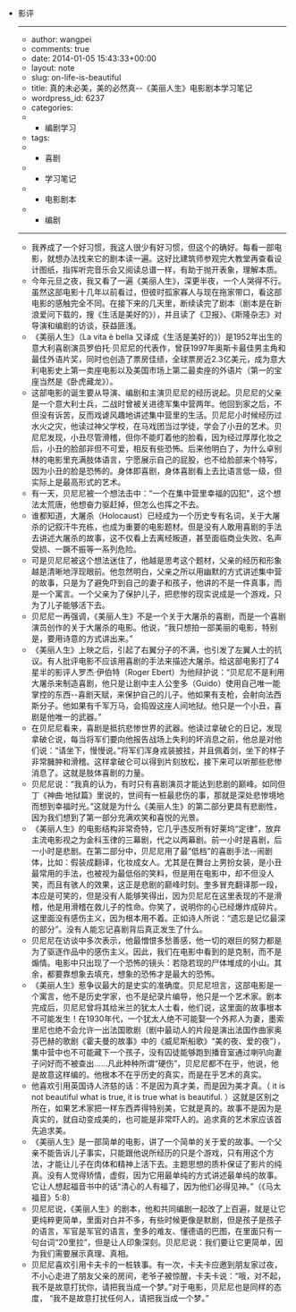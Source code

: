 - 影评
    - ---
    - author: wangpei
    - comments: true
    - date: 2014-01-05 15:43:33+00:00
    - layout: note
    - slug: on-life-is-beautiful
    - title: 真的未必美，美的必然真--《美丽人生》电影剧本学习笔记
    - wordpress_id: 6237
    - categories:
    - - 编剧学习
    - tags:
    - - 喜剧
    - - 学习笔记
    - - 电影剧本
    - - 编剧
    - ---
    - 我养成了一个好习惯，我这人很少有好习惯，但这个的确好。每看一部电影，就想办法找来它的剧本读一遍。这好比建筑师参观完大教堂再查看设计图纸，指挥听完音乐会又阅读总谱一样，有助于抛开表象，理解本质。
    - 今年元旦之夜，我又看了一遍《美丽人生》，深更半夜，一个人哭得不行。虽然这部电影十几年以前看过，但彼时孤家寡人与现在拖家带口，看这部电影的感触完全不同。在接下来的几天里，断续读完了剧本（剧本是在新浪爱问下载的，搜《生活是美好的》），并且读了《卫报》、《斯隆杂志》对导演和编剧的访谈，获益匪浅。
    - 《美丽人生》（La vita è bella 又译成《生活是美好的》）是1952年出生的意大利喜剧演员罗伯托·贝尼尼的代表作，曾获1997年奥斯卡最佳男主角和最佳外语片奖，同时也创造了票房佳绩，全球票房近2.3亿美元，成为意大利电影史上第一卖座电影以及美国市场上第二最卖座的外语片（第一的宝座当然是《卧虎藏龙》）。
    - 这部电影的诞生要从导演、编剧和主演贝尼尼的经历说起。贝尼尼的父亲是一个意大利士兵，二战时曾被关进德军集中营两年。他回到家之后，不但没有诉苦，反而戏谑风趣地讲述集中营里的生活。贝尼尼小时候经历过水火之灾，他读过神父学校，在马戏团当过学徒，学会了小丑的艺术。贝尼尼发现，小丑尽管滑稽，但你不能盯着他的脸看，因为经过厚厚化妆之后，小丑的脸部非但不可爱，相反有些恐怖。后来他明白了，为什么卓别林的电影里充满肢体语言，宁愿展示自己的屁股，也不给脸部来个特写，因为小丑的脸是恐怖的。身体即喜剧，身体喜剧看上去比语言低一级，但实际上是最高形式的艺术。
    - 有一天，贝尼尼被一个想法击中：“一个在集中营里幸福的囚犯”，这个想法太荒唐，他想奋力驱赶掉，但怎么也挥之不去。
    - 谁都知道，大屠杀（Holocaust）已经成为一个历史专有名词，关于大屠杀的记叙汗牛充栋，也成为重要的电影题材。但是没有人敢用喜剧的手法去讲述大屠杀的故事，这不仅看上去离经叛道，甚至面临商业失败、名声受损、一蹶不振等一系列危险。
    - 可是贝尼尼被这个想法迷住了，他越是思考这个题材，父亲的经历和形象越是清晰地浮现眼前。他忽然明白，父亲之所以用幽默的方式讲述集中营的故事，只是为了避免吓到自己的妻子和孩子，他讲的不是一件真事，而是一个寓言。一个父亲为了保护儿子，把悲惨的现实说成是一个游戏，只为了儿子能够活下去。
    - 贝尼尼一再强调，《美丽人生》不是一个关于大屠杀的喜剧，而是一个喜剧演员创作的关于大屠杀的电影。他说，“我只想拍一部美丽的电影，特别是，要用诗意的方式讲出来。”
    - 《美丽人生》上映之后，引起了右翼分子的不满，也引发了左翼人士的抗议。有人批评电影不应该用喜剧的手法来描述大屠杀。给这部电影打了4星半的影评人罗杰·伊伯特（Roger Ebert）为他辩护说：“贝尼尼不是利用大屠杀来制造喜剧，他只是让剧中主人公奎多（Guido）使用自己唯一能掌控的东西--喜剧天赋，来保护自己的儿子。他如果有支枪，会射向法西斯分子。他如果有千军万马，会捣毁这座人间地狱。他只是一个小丑，喜剧是他唯一的武器。”
    - 在贝尼尼看来，喜剧是抵抗悲惨世界的武器。他读过拿破仑的日记，发现拿破仑说，每当将军们要向他报告战场上失利的坏消息之前，他总是对他们说：“请坐下，慢慢说。”将军们浑身戎装披挂，并且佩着剑，坐下的样子非常臃肿和滑稽。这样拿破仑可以得到片刻放松，接下来可以听那些悲惨消息了。这就是肢体喜剧的力量。
    - 贝尼尼说：“我真的认为，有时只有喜剧演员才能达到悲剧的巅峰。如同但丁《神曲·地狱篇》里说的，世间有一桩最悲伤的事，那就是深处悲惨境地而想到幸福时光。”这就是为什么《美丽人生》的第二部分更具有悲剧性，因为我们想到了第一部分充满欢笑和喜悦的光景。
    - 《美丽人生》的电影结构非常奇特，它几乎违反所有好莱坞“定律”，放弃主流电影视之为金科玉律的三幕剧，代之以两幕剧。前一小时是喜剧，后一小时是悲剧。在第二部分中，贝尼尼用了最“低档”的喜剧手法--闹剧体，比如：假装成翻译，化妆成女人。尤其是在舞台上男扮女装，是小丑最常用的手法，也被视为最低俗的笑料，但是用在电影中，却不但没人笑，而且有骇人的效果，这正是悲剧的巅峰时刻。奎多冒充翻译那一段，本应是可笑的，但是没有人能够笑得出，因为贝尼尼在这里表现的不是滑稽，他是用滑稽在救儿子的性命。你笑了，说明你的心已经爆炸成碎片。这里面没有感伤主义，因为根本用不着。正如诗人所说：“遗忘是记忆最深的部分”。没有人能忘记喜剧背后真正发生了什么。
    - 贝尼尼在访谈中多次表示，他最憎恨多愁善感，他一切的艰巨的努力都是为了驱逐作品中的感伤主义。因此，我们在电影中看到的是克制，而不是煽情。电影中只出现了一个恐怖的镜头：若隐若现的尸体堆成的小山。其余，都要靠想象去填充，想象的恐怖才是最大的恐怖。
    - 《美丽人生》惹争议最大的是史实的准确度。贝尼尼坦言，这部电影是一个寓言，他不是历史学家，也不是纪录片编导，他只是一个艺术家。剧本完成后，贝尼尼曾将其给米兰的犹太人士看，他们说，这里面的故事根本不可能发生！在1930年代，一个犹太人绝不可能娶一个外邦人为妻，墨索里尼也绝不会允许一出法国歌剧（剧中最动人的片段是演出法国作曲家奥芬巴赫的歌剧《霍夫曼的故事》中的《威尼斯船歌》“美的夜、爱的夜”），集中营中也不可能藏下一个孩子，没有囚徒能够跑到播音室通过喇叭向妻子问好而不被查出……凡此种种所谓“硬伤”，贝尼尼都不在乎，他说，他是故意这样编的。他根本不在乎历史的真实，而是在乎艺术的真实。
    - 他喜欢引用英国诗人济慈的话：不是因为真才美，而是因为美才真。（ it is not beautiful what is true, it is true what is beautiful. ）这就是区别之所在，如果艺术家把一样东西弄得特别美，它就是真的。故事不是因为是真实的，就自动变成美的，也可能是非常吓人的。追求真的艺术家应该首先追求美。
    - 《美丽人生》是一部简单的电影，讲了一个简单的关于爱的故事。一个父亲不能告诉儿子事实，只能跟他说所经历的只是个游戏，只有用这个方法，才能让儿子在肉体和精神上活下去。主题思想的质朴保证了影片的纯真。没有人觉得矫情，虚假，因为它用最单纯的方式讲述最单纯的故事。它让人想起福音书中的话“清心的人有福了，因为他们必得见神。”（《马太福音》5:8）
    - 贝尼尼说，《美丽人生》的剧本，他和共同编剧一起改了上百遍，就是让它更纯粹更简单，里面对白并不多，有些时候更像是默剧，但是孩子是孩子的语言，军官是军官的语言，奎多的难友、懂德语的巴图，在里面只有一句台词“20里拉”，但是让人印象深刻。贝尼尼说：我们要让它更简单，因为我们需要展示真理、真相。
    - 贝尼尼喜欢引用卡夫卡的一桩轶事。有一次，卡夫卡应邀到朋友家过夜，不小心走进了朋友父亲的房间，老爷子被惊醒，卡夫卡说：“哦，对不起，我不是故意打扰你，请把我当成一个梦。”对于电影，贝尼尼也是同样的态度， “我不是故意打扰任何人，请把我当成一个梦。”
